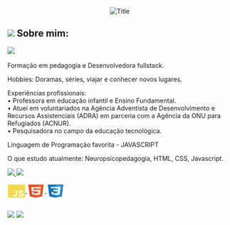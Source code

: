<div align="center">
  <img src="https://readme-typing-svg.herokuapp.com?font=Edu+QLD+Beginner&size=40&duration=6000&color=F76E8E&background=FF863F00&width=500&height=100&lines=Heyyy!+Eu+sou+Ana+Clavia+%3A);Bem-vindo+ao+meu+perfil!" alt="Title"></img>
</div>

## <img src="https://raw.githubusercontent.com/nixin72/nixin72/master/wave.gif" width="50px"></img> Sobre mim:

<div>
  <img src="https://user-images.githubusercontent.com/98791758/180111698-2e2741eb-2950-46d9-adf6-1778721381d1.png
"></img>

 <link rel="stylesheet" href="https://fonts.googleapis.com/css2?family=Material+Symbols+Outlined:opsz,wght,FILL,GRAD@48,400,0,0"></link>
   <p> 
    Formação em pedagogia e Desenvolvedora fullstack.
  </p> 
  <p> 
    Hobbies: Doramas, séries, viajar e conhecer novos lugares.
  </p> 
  <p>
      Experiências profissionais: <br>
•	Professora em educação infantil e Ensino Fundamental.<br>
•	Atuei em voluntariados na Agência Adventista de Desenvolvimento e Recursos Assistenciais (ADRA) em parceria com a Agência da ONU para Refugiados (ACNUR).<br>
•	Pesquisadora no campo da educação tecnológica.
  </p>
  <p> 
    Linguagem de Programação favorita - JAVASCRIPT
  </p> 
  <p>
    O que estudo atualmente: Neuropsicopedagogia, HTML, CSS, Javascript.
  </p>
</div>

<div align="center d-fluid">
  <a href="https://github.com/AnaClavia">
  <img height="180em" src="https://github-readme-stats.vercel.app/api?username=AnaClavia&show_icons=true&theme=radical&include_all_commits=true&count_private=true"/>
  <img height="180em" src="https://github-readme-stats.vercel.app/api/top-langs/?username=AnaClavia&layout=compact&langs_count=7&theme=radical"/>
</div>
<div style="display: inline_block"><br>
  <img align="center" alt="Ana-Js" height="30" width="40" src="https://raw.githubusercontent.com/devicons/devicon/master/icons/javascript/javascript-plain.svg">
  <img align="center" alt="Ana-HTML" height="30" width="40" src="https://raw.githubusercontent.com/devicons/devicon/master/icons/html5/html5-original.svg">
  <img align="center" alt="Ana-CSS" height="30" width="40" src="https://raw.githubusercontent.com/devicons/devicon/master/icons/css3/css3-original.svg">
</div>
  
  ##
 
<div>
  <a href = "mailto:ana.clavia.oliveira@gmail.com"><img src="https://img.shields.io/badge/-Gmail-%23333?style=for-the-badge&logo=gmail&logoColor=white" target="_blank"></a>
  <a href="https://www.linkedin.com/in/ana-clavia-oliveira-45102a177/" target="_blank"><img src="https://img.shields.io/badge/-LinkedIn-%230077B5?style=for-the-badge&logo=linkedin&logoColor=white" target="_blank"></a> 
</div>
